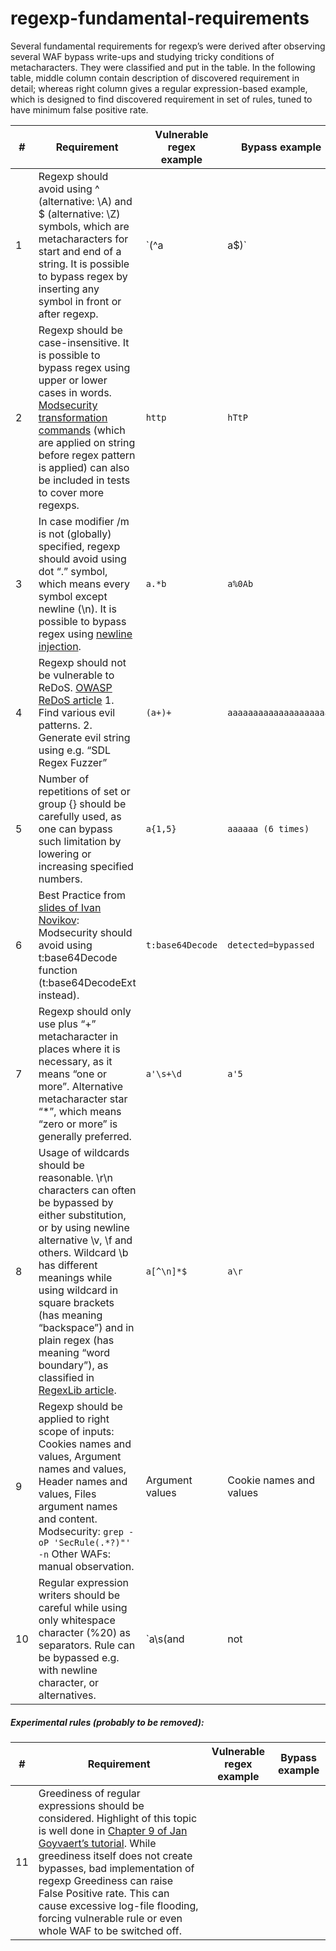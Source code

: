 # regexp-fundamental-requirements

Several fundamental requirements for regexp’s were derived after observing several WAF bypass write-ups and studying tricky conditions of metacharacters. They were classified and put in the table. In the following table, middle column contain description of discovered requirement in detail; whereas right column gives a regular expression-based example, which is designed to find discovered requirement in set of rules, tuned to have minimum false positive rate.


|#| Requirement  | Vulnerable regex example  | Bypass example |
|---|---|---|---|
|1|  Regexp should avoid using ^ (alternative: \A) and $ (alternative: \Z) symbols, which are metacharacters for start and end of a string. It is possible to bypass regex by inserting any symbol in front or after regexp. | `(^a|a$)`  |   `%20a%20`
|2| Regexp should be case-insensitive. It is possible to bypass regex using upper or lower cases in words. [Modsecurity transformation commands](https://github.com/SpiderLabs/ModSecurity/wiki/Reference-Manual#cmdLine) (which are applied on string before regex pattern is applied) can also be included in tests to cover more regexps.  |  `http` | `hTtP`
|3| In case modifier /m is not (globally) specified, regexp should avoid using dot “.” symbol, which means every symbol except newline (\n). It is possible to bypass regex using [newline injection](https://www.htbridge.com/blog/bypassing-bitrix-web-application-firewall-via-tiny-regexp-error.html).  |  `a.*b` | `a%0Ab`
|4|  Regexp should not be vulnerable to ReDoS. [OWASP ReDoS article](https://www.owasp.org/index.php/Regular_expression_Denial_of_Service_-_ReDoS) 1. Find various evil patterns.  2. Generate evil string using e.g. “SDL Regex Fuzzer”  |  `(a+)+`  |  `aaaaaaaaaaaaaaaaaaaa!`
|5| Number of repetitions of set or group {} should be carefully used, as one can bypass such limitation by lowering or increasing specified numbers.  |  `a{1,5}` | `aaaaaa (6 times)`
|6| Best Practice from [slides of Ivan Novikov](http://www.slideshare.net/d0znpp/lie-tomephd2013): Modsecurity should avoid using t:base64Decode function (t:base64DecodeExt instead).  |  `t:base64Decode` | `detected=bypassed` 
|7|  Regexp should only use plus “+” metacharacter in places where it is necessary, as it means “one or more”. Alternative metacharacter star “*”, which means “zero or more” is generally preferred. |  `a'\s+\d` | `a'5`
|8| Usage of wildcards should be reasonable. \r\n characters can often be bypassed by either substitution, or by using newline alternative \v, \f and others. Wildcard \b has different meanings while using wildcard in square brackets (has meaning “backspace”) and in plain regex (has meaning “word boundary”), as classified in [RegexLib article](http://regexlib.com/CheatSheet.aspx).  | `a[^\n]*$`  | `a\r`
|9| Regexp should be applied to right scope of inputs: Cookies names and values, Argument names and values, Header names and values, Files argument names and content. Modsecurity: `grep -oP 'SecRule(.*?)"' -n` Other WAFs: manual observation. |  Argument values  | Cookie names and values
|10| Regular expression writers should be careful while using only whitespace character (%20) as separators. Rule can be bypassed e.g. with newline character, or alternatives.  |  `a\s(and|not |or)\sb` | `a not b`

##### Experimental rules (probably to be removed):
|#| Requirement  | Vulnerable regex example  | Bypass example |
|---|---|---|---|
|11| Greediness of regular expressions should be considered. Highlight of this topic is well done in [Chapter 9 of Jan Goyvaert’s tutorial](https://www.princeton.edu/~mlovett/reference/Regular-Expressions.pdf). While greediness itself does not create bypasses, bad implementation of regexp Greediness can raise False Positive rate. This can cause excessive log-file flooding, forcing vulnerable rule or even whole WAF to be switched off.  |   |
